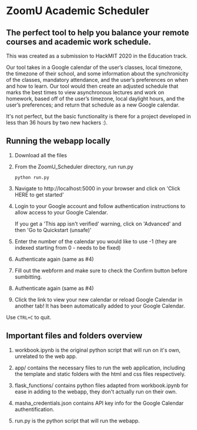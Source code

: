 # ZoomU Academic Scheduler

## The perfect tool to help you balance your remote courses and academic work schedule.

This was created as a submission to HackMIT 2020 in the Education track.

Our tool takes in a Google calendar of the user’s classes, local timezone, the timezone of their school, and some information about the synchronicity of the classes, mandatory attendance, and the user’s preferences on when and how to learn. Our tool would then create an adjusted schedule that marks the best times to view asynchronous lectures and work on homework, based off of the user’s timezone, local daylight hours, and the user’s preferences; and return that schedule as a new Google calendar.

It's not perfect, but the basic functionality is there for a project developed in less than 36 hours by two new hackers :).

## Running the webapp locally

1. Download all the files

2. From the ZoomU_Scheduler directory, run run.py

	`python run.py`
3. Navigate to http://localhost:5000 in your browser and click on 'Click HERE to get started'

4. Login to your Google account and follow authentication instructions to allow access to your Google Calendar.

	If you get a 'This app isn't verified' warning, click on 'Advanced' and then 'Go to Quickstart (unsafe)'

5. Enter the number of the calendar you would like to use -1 (they are indexed starting from 0 - needs to be fixed)

6. Authenticate again (same as #4)

7. Fill out the webform and make sure to check the Confirm button before sumbitting.

8. Authenticate again (same as #4)

9. Click the link to view your new calendar or reload Google Calendar in another tab! It has been automatically added to your Google Calendar.

Use `CTRL+C` to quit. 


## Important files and folders overview
1. workbook.ipynb is the original python script that will run on it's own, unrelated to the web app.

2. app/ contains the necessary files to run the web application, including the template and static folders with the html and css files respectively.

3. flask_functions/ contains python files adapted from workbook.ipynb for ease in adding to the webapp, they don't actually run on their own.

4. masha_credentials.json contains API key info for the Google Calendar authentification.

5. run.py is the python script that will run the webapp.
